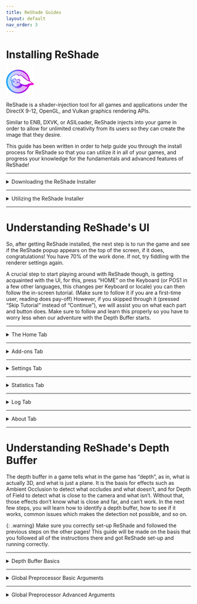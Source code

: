 ```yaml
---
title: ReShade Guides
layout: default
nav_order: 3
---
```


# Installing ReShade 

<img style="max-width: 15%" src="./images/installing_reshade/rs_gradiant.png"/>

ReShade is a shader-injection tool for all games and applications under the DirectX 9-12, OpenGL, and Vulkan graphics rendering APIs.

Similar to ENB, DXVK, or ASILoader, ReShade injects into your game in order to allow for unlimited creativity from its users so they can create the image that they desire.

This guide has been written in order to help guide you through the install process for ReShade so that you can utilize it in all of your games, and progress your knowledge for the fundamentals and advanced features of ReShade!

------

<details markdown="block">
<summary>Downloading the ReShade Installer</summary>

To start, download the latest version of ReShade by navigating to the [homepage for ReShade](https://reshade.me/#download).<br>Once there, you need to scroll all the way down to the latest available versions to download.<br>There will be two builds of ReShade that are avaliable for the latest install of ReShade.

{: .warning}
Do not download ReShade Installers or DLLs from unofficial sources outside of the official ReShade website: [https://reshade.me](https://reshade.me)<br>Downloading and utilizing unofficial binaries can lead to various issues, including viruses.<br>**Be Cautious!**

<img src="./images/installing_reshade/rs_scroll.gif"/>
Once you are at the bottom of the site, you will be presented with two variations of the ReShade Installer.

There are large differences between these builds, and it is very important to understand what each build has to offer.

------

### Standard ReShade Build (Download ReShade x.x.x)

<img src="./images/installing_reshade/rs_standard_button.png"/>
The first build option for you to choose is ReShade's standard build. 

This build is specificially to be used in games that endorse online play and have implemented anti-cheat or anti-tamper systems. These security measures, prevalent in many MMO and modern FPS games, help maintain an even playing field by preventing it's players from cheating. Some game developers have even created sophisticated driver-level anti-cheat systems to deploy in popular games.The Standard Build of ReShade is suited for gamers who frequent multiplayer games or games fortified with such security measures. 

Some online games, including Dead by Daylight, PlayerUnknown's Battlegrounds, and Apex Legends, permit this build of ReShade to inject while having an anti-cheat system - this is due to ReShade cutting access to the add-ons, when an online connection in the game is present. 

This add-on functionality is what powers depth-based shaders like iMMERSE MXAO, iMMERSE Pro RTGI, and CinematicDOF - and without the add-on functionality, these shaders do not work properly.

Although this provides a secure gaming experience, it can easily restrict the capabilities of shaders and hamper the full extent of users attainable visual enhancements.

------

### Full Add-On Support ReShade Build (Download ReShade x.x.x with full add-on support)

<img src="./images/installing_reshade/rs_addon_button.png"/>
The second build option for you to choose is ReShade's full add-on support version. 

This build was designed primarily for single player games or games that don't use anti-cheat mechanisms. 

While it can be used in older games with less robust anti-cheats (for example: older Valve games using VAC or older idTech shooters using PunkBuster), you can still be putting yourself at risk of a ban. Therefore, we advise users to **be careful** and only inject this version in known games that do not list bans for ReShade or other graphics injections.

The largest difference in this version is the ability to use ReShade's add-on features. This version allows for ReShade users to utilize Add-ons (outside of Generic Depth) developed by community members. This version also allows you to utilize these Add-ons within a game that has a network connection. 

Add-ons are ReShade extensions that developers can code to maximize ReShade's potential. For reference, they can detect buffers in different ways or utilize various effects that tie deeply into your game. Addons other than Generic Depth are allowed in this version, but not the standard build of ReShade.

{: .warning }
The majority of the effects and add-ons are harmless, but if you deliberately use them for unfair advantages in games, you should expect a ban. There won't be any right to appeal since this is a clear violation - as ReShade modifies the game during runtime.

</details>

------

<details markdown="block">
<summary>Utilizing the ReShade Installer</summary>

Once launched, the installer will prompt you to select a game or application that you want to inject ReShade to. It's recommended to explore the additional options offered by the installer!
<img src="./images/installing_reshade/rs_game_list.png"/>
Beneath the game selection box, you'll notice a search bar and a "Browse..." button. These features allow you to locate the game's executable directly. Clicking on "Browse..." opens the File Explorer, where you can pick the exact executable file for your game. Keep in mind that Desktop shortcuts are not the same as the game's executable file.
<img src="./images/installing_reshade/rs_browse.png"/>
This method is particularly helpful if you're installing ReShade to a game downloaded from platforms like itch.io, older games without setup processes, or emulators such as DOSBox or Dolphin.

Once your game is selected properly, click the button labeled "Next..."

------

<details markdown="block">
<summary>Selecting the Rendering API in the ReShade Installer</summary>

Upon clicking next, you will be greeted with a new page that hosts a selection of renderer names. This part is very important in the install process as you will need to pick the correct one.

Below is general information in order to take a best guess - however, we recommend using websites like Steam and PCGamingWiki in order to search for your title and make the appropriate selection.

{: .important }
Please remember, if you choose the wrong rendering API, ReShade will not inject properly!

<img src="./images/installing_reshade/rs_dx9.png"/>
DirectX 9 was widely used from early 2005 to late 2012. Most modern titles will opt to use newer DirectX versions or other rendering APIs. However, some games can also use DirectX 9 as a legacy or fallback renderer.

------

<img src="./images/installing_reshade/rs_dx10_11_12.png"/>
DirectX 10 to DirectX 12 is widely used for most industry-standard engines, such as Unity or Unreal Engine, and modern AAA games. When in doubt, select this option, as it should work. If not, the rendering API of the game will be one of the latter options. It is very rare for a game post-2012 to not utilize one of the renderers below.

------

<img src="./images/installing_reshade/rs_ogl.png"/>
OpenGL is still used today; especially to a few game engines (Like Unity and Godot), applications (Such as emulators, video players) and a few old games, especially old idTech / id Software titles (Quake Series, DOOM, sourceports of games, a few tools), if DirectX didn’t work and the title doesn’t use any “legacy” rendering options (Such as Direct3D, Glide or anything pre-2000), this is the renderer you want.
------

<img src="./images/installing_reshade/rs_vk.png"/>
Vulkan is used as the main renderer for modern emulators (such as PS3, Switch, Xbox 360), and any recently released Bethesda / idSoftware titles (DOOM Eternal, DOOM 2016, Wolfenstein series.) Vulkan will be mandatory if used on Linux (via Wine) or with similar interfaces such as Steam’s Proton.

{: .important }
Installing ReShade using the Vulkan rendering API will require the ReShade installer to prompt the user for admin rights. This is due to the ReShade Installer needing to create a few files in the “ProgramData” folder of the PC and changes a few values in the registry. If you deny admin rights to the ReShade installer, installing ReShade for Vulkan will not work properly!

</details>

------

<details markdown="block">
<summary>Installing Presets with the ReShade Installer</summary>

Installing presets has been made miles easier with the ReShade installer! No longer will you have to worry about finding the specific shaders that are used in presets. When selecting the preset file in the ReShade installer under the preset install section, the ReShade installer will automatically select the proper shaders and repos that you need for it to work properly! Please keep in mind that this method will not work properly for your preset if the preset requires unique shaders and textures that come with the preset archive!
<img src="./images/installing_reshade/rs_preset.png"/>
In order to select the preset you want to install with ReShade, simply click the "Browse..." button on the bottom right hand corner of the ReShade installer.
<img src="./images/installing_reshade/rs_preset_browse.png"/>

{: .note }
ReShade presets will be in the form of {PresetName}.ini files.

</details>

------

<details markdown="block">
<summary>Installing Shaders with the ReShade Installer</summary>

Shaders are what makes ReShade so valuable to it's users. They're the effects that you can toggle on and configure to get the specific look you want per game!

That being said, finding shader collections can be difficult, as each Shader Developer has their own methods of storing and updating shaders - however, the ReShade installer has made this much easier for users wanting to utilize shaders made by Shader Developers. 

If you installed a preset, there will already be marks set in this portion of the installer - if not, it should be blank other than "Standard Effects."
<img src="./images/installing_reshade/rs_shader.png"/>

Each repository has two options for the user to select:
On the left hand side of the shader install portion of the ReShade installer window, you will notice a square tick, and a check tick. These two have different meanings. A square tick means that you are selectively installing the shaders from that repository, while a check tick means that you are getting all the shaders in the whole repository.

If you want to know more about the developer of each shader repository, you can also click the blue highlighted text where the repository name and author's name is, and it will open a page in your browser to their repository! Generally shader repositories have more information to each shader, and descriptions that might be valuable to a user.

Once you have the shaders selected that you want, simply click "Next"
<img src="./images/installing_reshade//rs_shader_select.png"/>
If you have selected the square tick for any shader repositories, you will be greeted with a "Select {shader repository name} files to install screen. Simply select the shaders that you want from that repository and click next!

</details>

------

<details markdown="block">
<summary>Finishing Up the Installation Process</summary>

When you are completely done with installing ReShade through the ReShade installer, you will be greeted with a screen saying that ReShade has installed successfully. Simply click "Finish" and launch your game!
<img src="./images/installing_reshade/rs_complete.png"/>
If you've done everything properly, ReShade will present a banner in game:
<img src="./images/installing_reshade/rs_game_banner.png"/>

</details>
</details>

------

# Understanding ReShade's UI

So, after getting ReShade installed, the next step is to run the game and see if the ReShade popup appears on the top of the screen, if it does, congratulations! You have 70% of the work done. If not, try fiddling with the renderer settings again. 

A crucial step to start playing around with ReShade though, is getting acquainted with the UI, for this, press “HOME” on the Keyboard (or POS1 in a few other languages, this changes per Keyboard or locale) you can then follow the in-screen tutorial. (Make sure to follow it if you are a first-time user, reading does pay-off) However, if you skipped through it (pressed “Skip Tutorial” instead of “Continue”), we will assist you on what each part and button does. Make sure to follow and learn this properly so you have to worry less when our adventure with the Depth Buffer starts.

------

<details markdown="block">
<summary>The Home Tab</summary>

The Home tab of ReShade is a critical section that houses many benifitial configuration items for the end user to discover.

<details markdown="block">
<summary>Current Preset</summary>

<img src="./images/understanding_reshade_ui/rsui_preset.png"/>
The highlighted portion in the image above shows what preset is currently active within ReShade. Presets are saved in the game directory by default, and the default name for them is always ReShadePreset.ini, you can create a new one by clicking on the “+” button, save it by clicking on the Diskette-icon button and switch between them using the arrow buttons. ReShade tries to automatically detect which ini is a Preset, so you won’t have problems with ReShade picking up the wrong ini as a preset.

</details>

------

<details markdown="block">
<summary>Effect List</summary>

<img src="./images/understanding_reshade_ui/rsui_effectlist.png"/>
The highlighted portion in the image above shows the effect list within ReShade's "Home" tab. This portion of the "Home" tab is where all of your installed shaders live within the ReShade UI. Your list may be bigger or smaller depending on the effects the preset you downloaded uses, or the effect packs you installed back at the ReShade setup.

</details>

------

<details markdown="block">
<summary>Global Pre-processor Definitions</summary>

<img src="./images/understanding_reshade_ui/rsui_globalpreprocessors.png"/>
The highlighted portion ion the image above shows the "Edit Global Preprocessor Definitions" button within the ReShade "Home" tab. Pre-Processor definitions are “flags” or toggles which define how an effect should behave before it gets loaded. It's often used to change various shader behaviors or compatibility. This is important. Once you click it, it should open a small window:
<img src="./images/understanding_reshade_ui/rsui_globalpreprocessors_window.png"/>
The first tab shows which defines are “Global”, which means that they will get applied to every preset. By default, ReShade leaves those configured to its own effects, but you might add, edit or remove by clicking on the “Plus” and “Minus” signs. Make sure to always know the name of the pre-processor definition you need to change, and its min and max values. Shaders usually have those in comments. So, you will need to open the FX files with a advanced text editor to help with reading (Such as Notepad++).
<img src="./images/understanding_reshade_ui/rsui_globalpreprocessors_current_preset.png"/>
The second tab shows which defines are valid for the “Current Preset”, which means they will change or reset to what is the shader’s default or the Global value for them when the preset is changed. This is useful if different presets use different pre-load values.

{: .note}
With a default ReShade preset, this tab will be blank

</details>

------

<details markdown="block">
<summary>Effect Parameters</summary>

<img src="./images/understanding_reshade_ui/rsui_effect_params.png"/>

The image above shows you the location of shader's effect parameters. When you enable a shader within ReShade, its options and parameters will appear there. Changes made here are changed in real-time, so you can always have the window a bit to the side to see what exactly is being altered on the image.

</details>

----------------

<details markdown="block">
<summary>Reload Button</summary>

<img src="./images/understanding_reshade_ui/rsui_reload.png"/>

This button, highlighted within the image above, forces ReShade to re-read the files on the Shaders and Textures folder, and add / include newly installed effects there, without having to quit and open the game again. This is also useful to see changes made to the shader code while programming.

</details>

----------------

<details markdown="block">
<summary>Performance Mode</summary>

<img src="./images/understanding_reshade_ui/rsui_performance_mode.png"/>

This setting, highlighted within the image shown above, optimizes the compilation functions and how ReShade runs in the memory, making it less impactful on performance. Note that this will prevent edits to be made on the shaders and that some effects might not work well with it. In this case, you should always let the shader author know if there are any issues with the Performance Mode.

</details>
</details>

------

<details markdown="block">
<summary>Add-ons Tab</summary>

<img src="./images/understanding_reshade_ui/rsui_addons_tab.png"/>

This tab, highlighted in the image above, controls how each installed ReShade “Addon” works, by default, only “Generic Depth” is installed. Which is responsible on getting the depth buffer and selecting the correct one, we’ll look deeper into it later, for now, just know that this exists and can be used to control how each ReShade extension behaves.

</details>

-----

<details markdown="block">
<summary>Settings Tab</summary>

<img src="./images/understanding_reshade_ui/rsui_settings_tab.png"/>

This tab, highlighted in the image above, controls various important ReShade options, such as where the directories for Shaders are, the keys to open the menu, change between effects, FPS meter options , window theme and etcetera. Make sure to read through them all and experiment to make yourself more comfortable with the UI.

</details>

-----

<details markdown="block">
<summary>Statistics Tab</summary>

<img src="./images/understanding_reshade_ui/rsui_stats_tab.png"/>

This tab, highlighted in the image above, shows performance metrics, what the effects are using, how much they are consuming, how they are looking on each pass, how they work… Usually, you won’t need to look there much unless you are developing or measuring a shader’s performance.

</details>

-----

<details markdown="block">
<summary>Log Tab</summary>

<img src="./images/understanding_reshade_ui/rsui_log_tab.png"/>

This tab, highlighted in the image above, shows ReShade’s “Log”, which writes how loading the shaders and ReShade itself went. If there are any errors or problems with a shader, they will be shown here, with YELLOW being a warning (incase an effect loaded, but certain functions and code could be better written or was changed during load), and RED being a error (Critical, prevented an effect from loading, usually followed by a description of the error), this is a very important tool for developers when they make their shaders, so if you see anything wrong, and you think a error or warning might be relevant, make sure to send them the resulting text, or sending the log file (all LOGs get saved on the game directory as ReShade.log, please note that the logs will be cleaned up once you leave and start the game again, so make sure to leave the game, send the log, and then send again to prevent loss of information).

</details>

-----


<details markdown="block">
<summary>About Tab</summary>

<img src="./images/understanding_reshade_ui/rsui_about_tab.png"/>

This tab, highlighted in the image above, shows the credits of who worked / works in the development of ReShade, licenses, other code it used for its development and such. Mostly a formality.

</details>

-----

# Understanding ReShade's Depth Buffer

The depth buffer in a game tells what in the game has “depth”, as in, what is actually 3D, and what is just a plane. It is the basis for effects such as Ambient Occlusion to detect what occludes and what doesn’t, and for Depth of Field to detect what is close to the camera and what isn’t. Without that, those effects don’t know what is close and far, and can’t work. In the next few steps, you will learn how to identify a depth buffer, how to see if it works, common issues which makes the detection not possible, and so on.

{: .warning}
Make sure you correctly set-up ReShade and followed the previous steps on the other pages! This guide will be made on the basis that you followed all of the instructions there and got ReShade set-up and running correctly.

------

<details markdown="block">
<summary>Depth Buffer Basics</summary>

First of all, what you need to do before anything is to know what each part and color of the Depth Buffer means, this will explain what each means, what to notice and what to do with each case.

{: .warning}
>BEFORE DOING ANYTHING THOUGH, GO TO YOUR GAME GRAPHICS SETTINGS, AND DISABLE THE FOLLOWING:
>
> * MSAA ANTIALIASING - (FXAA or TXAA is fine though, since it doesn’t erase the depth-buffer information by doing multiple samples)
> * SSAA ANTIALIASING

<img src="./images/understanding_reshade_depth_buffer/depth_buffer_reversed_example.png"/>

If it looks like the image above, the shader has loaded and is working properly, but please notice that we’re not yet done, since there are still some details wrong about what has been shown above.

{: .important}
> If your shader looks like the images below, it has no data, and you should go back a few steps and read what you should disable, carefully.
> 
> <img src="./images/understanding_reshade_depth_buffer/depth_buffer_no_data_example.png"/>
> 
> This is what the depth buffer shader looks like with no data.
> 
> <img src="./images/understanding_reshade_depth_buffer/depth_buffer_no_data_reversed_example.png"/>
> 
This is what the shader looks like when it has no data, and is reversed.

</details>

------

<details markdown="block">
<summary>Global Preprocessor Basic Arguments</summary>

------

### RESHADE_DEPTH_INPUT_IS_REVERSED
Used when you can see the normals, but can’t see the depth image itself (The first result image should represent this perfectly), usually starts at 1 so set it to 0 to fix it, it can also be the other way around.

------

### RESHADE_DEPTH_INPUT_IS _UPSIDE_DOWN
As the name says, when the image shown by the DisplayDepth shader is upside down, setting it to 1 should fix the issue.

------

### RESHADE_DEPTH_INPUT_IS_LOGARITHMIC
Used when the depth buffer has lots of waves or “stripes”. Very FEW games actually do use this, so you rarely will have to switch or change that.

</details>

------

<details markdown="block">
<summary>Global Preprocessor Advanced Arguments</summary>
These more advanced options here will rarely need to be changed, but for old games or emulators, you might have to fiddle around with them.

Here you can find a generalized description of them.

------

### RESHADE_DEPTH_INPUT_X_SCALE | RESHADE_DEPTH_INPUT_Y_SCALE
Changes the depth buffer size (multiplier, so 1 = original size, 2 = double and so on) on the horizontal (X) and vertical (Y) axis.

------

### RESHADE_DEPTH_LINEARIZATION_FAR_PLANE
How far is the “infinite” defined in the depth buffer. Values can either be really low or really high, so you will have to experiment to see which fits best on your case.

------

### RESHADE_DEPTH_MULTIPLIER
Multiplies the far plane for easy visualization of really low or really high far plane values.

</details>
